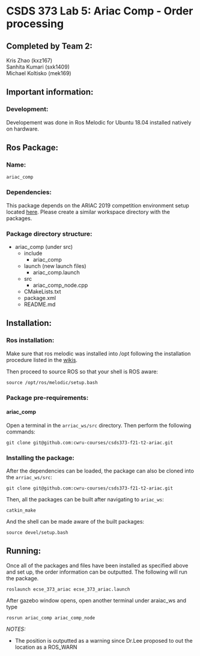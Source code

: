 # CSDS 373 Lab 5: Ariac Comp - Order processing

## Completed by Team 2: 

Kris Zhao (kxz167)\
Sanhita Kumari (sxk1409)\
Michael Koltisko (mek169)

## Important information:

### Development:

Developement was done in Ros Melodic for Ubuntu 18.04 installed natively on hardware.

## Ros Package:

### Name:

```
ariac_comp
```

### Dependencies:

This package depends on the ARIAC 2019 competition environment setup located [here](https://bitbucket.org/osrf/ariac/wiki/2019/Home). Please create a similar workspace directory with the packages.

### Package directory structure:
- ariac_comp (under src)
    - include
        - ariac_comp
    - launch (new launch files)
        - ariac_comp.launch
    - src
        - ariac_comp_node.cpp
    - CMakeLists.txt
    - package.xml
    - README.md

## Installation:

### Ros installation:

Make sure that ros melodic was installed into /opt following the installation procedure listed in the [wikis](http://wiki.ros.org/melodic/Installation/Ubuntu).

Then proceed to source ROS so that your shell is ROS aware:

```
source /opt/ros/melodic/setup.bash
```

### Package pre-requirements:


#### ariac_comp

Open a terminal in the `arriac_ws/src` directory. Then perform the following commands:

```
git clone git@github.com:cwru-courses/csds373-f21-t2-ariac.git
```

### Installing the package:

After the dependencies can be loaded, the package can also be cloned into the `arriac_ws/src`:

```
git clone git@github.com:cwru-courses/csds373-f21-t2-ariac.git
```

Then, all the packages can be built after navigating to `ariac_ws`:

```
catkin_make
```

And the shell can be made aware of the built packages:

```
source devel/setup.bash
```

## Running:
Once all of the packages and files have been installed as specified above and set up, the order information can be outputted. The following will run the package.

``` 
roslaunch ecse_373_ariac ecse_373_ariac.launch
```
After gazebo window opens, open another terminal under araiac_ws and type

```
rosrun ariac_comp ariac_comp_node
```

*NOTES:* 
- The position is outputted as a warning since Dr.Lee proposed to out the location as a ROS_WARN
